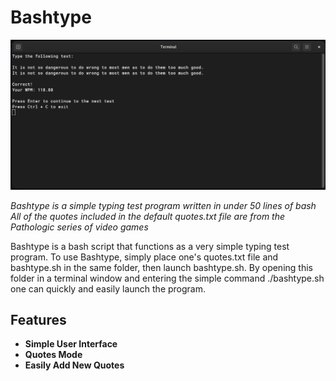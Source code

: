 # Bashtype

![Bashtype](https://raw.githubusercontent.com/gargum/Bashtype/refs/heads/main/Bashtype.png)

*Bashtype is a simple typing test program written in under 50 lines of bash*
*All of the quotes included in the default quotes.txt file are from the Pathologic series of video games*

Bashtype is a bash script that functions as a very simple typing test program.
To use Bashtype, simply place one's quotes.txt file and bashtype.sh in the same folder, then launch bashtype.sh.
By opening this folder in a terminal window and entering the simple command ./bashtype.sh one can quickly and easily launch the program.

## Features
* **Simple User Interface**
* **Quotes Mode**
* **Easily Add New Quotes**
